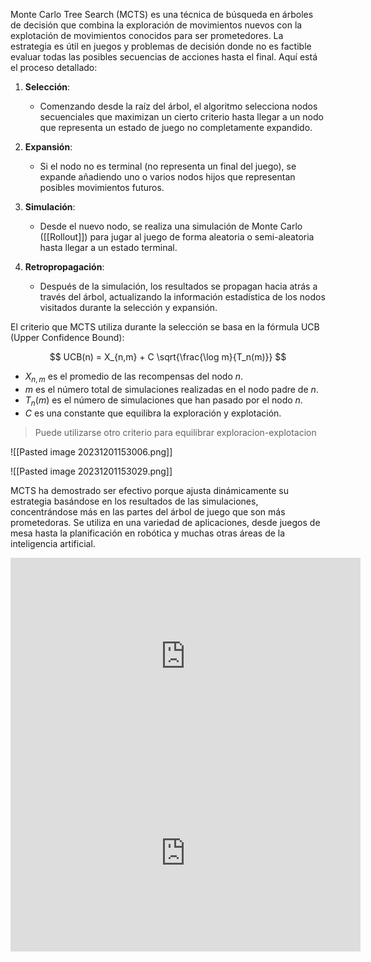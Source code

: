 Monte Carlo Tree Search (MCTS) es una técnica de búsqueda en árboles de decisión que combina la exploración de movimientos nuevos con la explotación de movimientos conocidos para ser prometedores. La estrategia es útil en juegos y problemas de decisión donde no es factible evaluar todas las posibles secuencias de acciones hasta el final. Aquí está el proceso detallado:

1. **Selección**:
   - Comenzando desde la raíz del árbol, el algoritmo selecciona nodos secuenciales que maximizan un cierto criterio hasta llegar a un nodo que representa un estado de juego no completamente expandido.

2. **Expansión**:
   - Si el nodo no es terminal (no representa un final del juego), se expande añadiendo uno o varios nodos hijos que representan posibles movimientos futuros.

3. **Simulación**:
   - Desde el nuevo nodo, se realiza una simulación de Monte Carlo ([[Rollout]]) para jugar al juego de forma aleatoria o semi-aleatoria hasta llegar a un estado terminal.

4. **Retropropagación**:
   - Después de la simulación, los resultados se propagan hacia atrás a través del árbol, actualizando la información estadística de los nodos visitados durante la selección y expansión.

El criterio que MCTS utiliza durante la selección se basa en la fórmula UCB (Upper Confidence Bound):

$$
UCB(n) = X_{n,m} + C \sqrt{\frac{\log m}{T_n(m)}}
$$

- $X_{n,m}$ es el promedio de las recompensas del nodo $n$.
- $m$ es el número total de simulaciones realizadas en el nodo padre de $n$.
- $T_n(m)$ es el número de simulaciones que han pasado por el nodo $n$.
- $C$ es una constante que equilibra la exploración y explotación.

> Puede utilizarse otro criterio para equilibrar exploracion-explotacion

![[Pasted image 20231201153006.png]]

![[Pasted image 20231201153029.png]]

MCTS ha demostrado ser efectivo porque ajusta dinámicamente su estrategia basándose en los resultados de las simulaciones, concentrándose más en las partes del árbol de juego que son más prometedoras. Se utiliza en una variedad de aplicaciones, desde juegos de mesa hasta la planificación en robótica y muchas otras áreas de la inteligencia artificial.




<iframe width="560" height="315" src="https://www.youtube.com/embed/lhFXKNyA0QA?si=_x6kvkaMfOEu--ZY" title="YouTube video player" frameborder="0" allow="accelerometer; autoplay; clipboard-write; encrypted-media; gyroscope; picture-in-picture; web-share" allowfullscreen></iframe>

<iframe width="560" height="315" src="https://www.youtube.com/embed/ghhznqBoESY?si=dqFCWeo-5RMKSVxI" title="YouTube video player" frameborder="0" allow="accelerometer; autoplay; clipboard-write; encrypted-media; gyroscope; picture-in-picture; web-share" allowfullscreen></iframe>